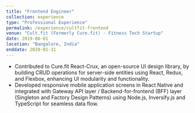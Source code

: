 ```yaml
---
title: "Frontend Engineer"
collection: experience
type: "Professional Experience"
permalink: /experience/cultfit-frontend
venue: "Cult.fit (Formerly Cure.fit) - Fitness Tech Startup"
date: 2019-06-01
location: "Bangalore, India"
enddate: 2020-01-31
---
```


* Contributed to Cure.fit React-Crux, an open-source UI design library, by building CRUD operations for server-side entities using React, Redux, and Flexbox, enhancing UI modularity and functionality.
* Developed responsive mobile application screens in React Native and integrated with Gateway API layer / Backend-for-frontend (BFF) layer (Singleton and Factory Design Patterns) using Node.js, Inversify.js and TypeScript for seamless data flow.
